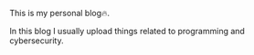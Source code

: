 This is my personal blog🔥.

In this blog I usually upload things related to programming and cybersecurity.
